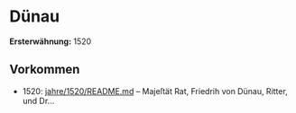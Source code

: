 # Dünau

**Ersterwähnung:** 1520

## Vorkommen
- 1520: [jahre/1520/README.md](../jahre/1520/README.md) – Majeſtät Rat, Friedrih von
Dünau, Ritter, und Dr...
